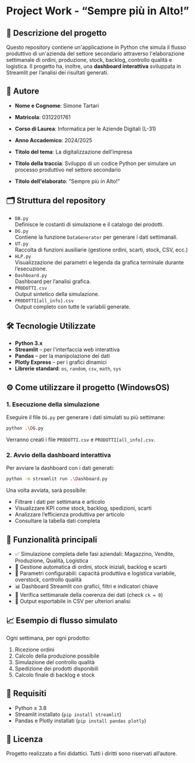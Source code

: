 # Project Work - “Sempre più in Alto!”

## 📌 Descrizione del progetto

Questo repository contiene un'applicazione in Python che simula il flusso produttivo di un'azienda del settore secondario attraverso l'elaborazione settimanale di ordini, produzione, stock, backlog, controllo qualità e logistica. Il progetto ha, inoltre, una **dashboard interattiva** sviluppata in Streamlit per l’analisi dei risultati generati.


## 👤 Autore

- **Nome e Cognome**: Simone Tartari
- **Matricola**: 0312201761
- **Corso di Laurea**: Informatica per le Aziende Digitali (L-31)  
- **Anno Accademico**: 2024/2025

- **Titolo del tema**: La digitalizzazione dell’impresa
- **Titolo della traccia**: Sviluppo di un codice Python per simulare un processo produttivo nel settore secondario
- **Titolo dell'elaborato**: “Sempre più in Alto!”

## 🗂️ Struttura del repository

- `DB.py`  
  Definisce le costanti di simulazione e il catalogo dei prodotti.
- `DG.py`  
  Contiene la funzione `DataGenerator` per generare i dati settimanali.
- `UT.py`  
  Raccolta di funzioni ausiliarie (gestione ordini, scarti, stock, CSV, ecc.)
- `HLP.py`  
  Visualizzazione dei parametri e legenda da grafica terminale durante l’esecuzione.
- `Dashboard.py`  
  Dashboard per l’analisi grafica.
- `PRODOTTI.csv`  
  Output sintetico della simulazione.
- `PRODOTTI[all_info].csv`  
  Output completo con tutte le variabili generate.

## 🛠 Tecnologie Utilizzate

- **Python 3.x**
- **Streamlit** – per l'interfaccia web interattiva
- **Pandas** – per la manipolazione dei dati
- **Plotly Express** – per i grafici dinamici
- **Librerie standard**: `os`, `random`, `csv`, `math`, `sys`

## ⚙️ Come utilizzare il progetto (WindowsOS)

### 1. Esecuzione della simulazione
Eseguire il file `DG.py` per generare i dati simulati su più settimane:
```bash
python .\DG.py
```
Verranno creati i file `PRODOTTI.csv` e `PRODOTTI[all_info].csv`.

### 2. Avvio della dashboard interattiva
Per avviare la dashboard con i dati generati:
```bash
python -m streamlit run .\Dashboard.py
```
Una volta avviata, sarà possibile:
- Filtrare i dati per settimana e articolo
- Visualizzare KPI come stock, backlog, spedizioni, scarti
- Analizzare l’efficienza produttiva per articolo
- Consultare la tabella dati completa

## 🔎 Funzionalità principali

- ✅ Simulazione completa delle fasi aziendali: Magazzino, Vendite, Produzione, Qualità, Logistica
- 🧠 Gestione automatica di ordini, stock iniziali, backlog e scarti
- 🔁 Parametri configurabili: capacità produttiva e logistica variabile, overstock, controllo qualità
- 📊 Dashboard Streamlit con grafici, filtri e indicatori chiave
- 🧪 Verifica settimanale della coerenza dei dati (check `ck = 0`)
- 📁 Output esportabile in CSV per ulteriori analisi

## 📈 Esempio di flusso simulato

Ogni settimana, per ogni prodotto:
1. Ricezione ordini
2. Calcolo della produzione possibile
3. Simulazione del controllo qualità
4. Spedizione dei prodotti disponibili
5. Calcolo finale di backlog e stock

## 🧩 Requisiti

- Python ≥ 3.8
- Streamlit installato (`pip install streamlit`)
- Pandas e Plotly installati (`pip install pandas plotly`)

## 📄 Licenza

Progetto realizzato a fini didattici. Tutti i diritti sono riservati all’autore.
